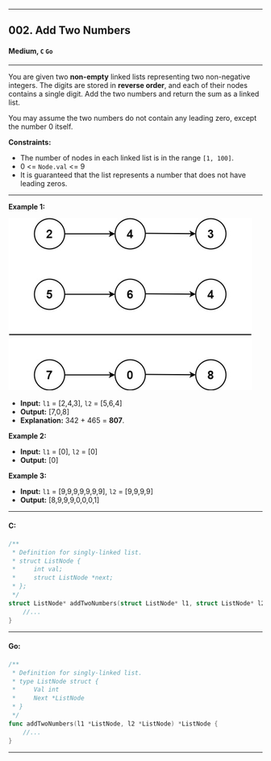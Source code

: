 ___
## 002. Add Two Numbers
#### Medium, **`C` `Go`**

___
You are given two **non-empty** linked lists representing two non-negative integers. The digits are stored in **reverse order**, and each of their nodes contains a single digit. Add the two numbers and return the sum as a linked list.

You may assume the two numbers do not contain any leading zero, except the number 0 itself.

**Constraints:**

* The number of nodes in each linked list is in the range `[1, 100]`.
* 0 <= `Node.val` <= 9
* It is guaranteed that the list represents a number that does not have leading zeros.


___
**Example 1:**

![Example](./readme.jpg)
* **Input:** `l1` = [2,4,3], `l2` = [5,6,4]
* **Output:** [7,0,8]
* **Explanation:** 342 + 465 = **807**.


**Example 2:**
* **Input:** `l1` = [0], `l2` = [0]
* **Output:** [0]

**Example 3:**
* **Input:** `l1` = [9,9,9,9,9,9,9], `l2` = [9,9,9,9]
* **Output:** [8,9,9,9,0,0,0,1]

---

#### C:
```C
/**
 * Definition for singly-linked list.
 * struct ListNode {
 *     int val;
 *     struct ListNode *next;
 * };
 */
struct ListNode* addTwoNumbers(struct ListNode* l1, struct ListNode* l2){
    //...
}
```
---
#### Go:
```Go
/**
 * Definition for singly-linked list.
 * type ListNode struct {
 *     Val int
 *     Next *ListNode
 * }
 */
func addTwoNumbers(l1 *ListNode, l2 *ListNode) *ListNode {
    //...
}
```
---